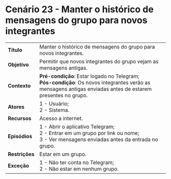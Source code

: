 # Cenário 23 - Manter o histórico de mensagens do grupo para novos integrantes

|                |                                                                                                                                                                |
| -------------- | :------------------------------------------------------------------------------------------------------------------------------------------------------------- |
| **Título**     | Manter o histórico de mensagens do grupo para novos integrantes.                                                                                               |
| **Objetivo**   | Permitir que novos integrantes do grupo vejam as mensagens antigas.                                                                                            |
| **Contexto**   | **Pré-condição**: Estar logado no Telegram;<br>**Pós-condição**: Os novos integrantes verão as mensagens antigas enviadas antes de estarem presentes no grupo. |
| **Atores**     | 1 - Usuário;<br> 2 - Sistema.                                                                                                                                  |
| **Recursos**   | Acesso a internet.                                                                                                                                             |
| **Episódios**  | 1 - Abrir o aplicativo Telegram; <br> 2 - Entrar em um grupo por link ou nome; <br>3 - Ver mensagens enviadas antes da entrada no grupo.                       |
| **Restrições** | Estar em um grupo.                                                                                                                                             |
| **Exceção**    | 1 - Não ter conta no Telegram;<br> 2 - Não estar em nenhum grupo.                                                                                              |
